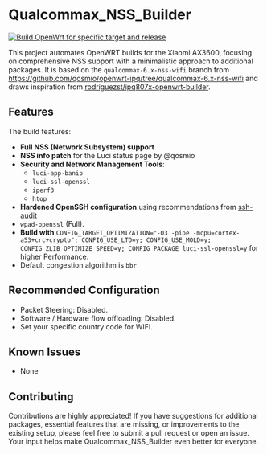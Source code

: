 # Qualcommax_NSS_Builder

[![Build OpenWrt for specific target and release](https://github.com/rmandrad/Qualcommax_NSS_Builder/actions/workflows/build.yaml/badge.svg)](https://github.com/rmandrad/Qualcommax_NSS_Builder/actions/workflows/build.yaml)

This project automates OpenWRT builds for the Xiaomi AX3600, focusing on comprehensive NSS support with a minimalistic approach to additional packages. It is based on the `qualcommax-6.x-nss-wifi` branch from https://github.com/qosmio/openwrt-ipq/tree/qualcommax-6.x-nss-wifi and draws inspiration from [rodriguezst/ipq807x-openwrt-builder](https://github.com/rodriguezst/ipq807x-openwrt-builder).

## Features

The build features:

- **Full NSS (Network Subsystem) support**
- **NSS info patch** for the Luci status page by @qosmio
- **Security and Network Management Tools**:
  - `luci-app-banip`
  - `luci-ssl-openssl`
  - `iperf3`
  - `htop`
- **Hardened OpenSSH configuration** using recommendations from [ssh-audit](https://github.com/jtesta/ssh-audit)
- `wpad-openssl` (Full).
- **Build with** `CONFIG_TARGET_OPTIMIZATION="-O3 -pipe -mcpu=cortex-a53+crc+crypto"; CONFIG_USE_LTO=y; CONFIG_USE_MOLD=y; CONFIG_ZLIB_OPTIMIZE_SPEED=y; CONFIG_PACKAGE_luci-ssl-openssl=y` for higher Performance.
- Default congestion algorithm is `bbr`

## Recommended Configuration

- Packet Steering: Disabled.
- Software / Hardware flow offloading: Disabled.
- Set your specific country code for WIFI.

## Known Issues

- None

## Contributing

Contributions are highly appreciated! If you have suggestions for additional packages, essential features that are missing, or improvements to the existing setup, please feel free to submit a pull request or open an issue. Your input helps make Qualcommax_NSS_Builder even better for everyone.
